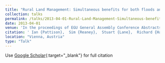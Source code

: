 ```yaml
---
title: "Rural Land Management: Simultaneous benefits for both floods and droughts?"
collection: talks
permalink: /talks/2013-04-01-Rural-Land-Management-Simultaneous-benefits-for-both-floods-and-droughts
date: 2013-04-01
venue: 'In the proceedings of EGU General Assembly Conference Abstracts'
citation: ' Ian {Pattison},  Sim {Reaney},  Stuart {Lane},  Richard {Hardy}, &quot;Rural Land Management: Simultaneous benefits for both floods and droughts?.&quot; In the proceedings of EGU General Assembly Conference Abstracts, 2013.'
location: "Vienna, Austria"
type: "Talk"
---
```

Use [Google Scholar](https://scholar.google.com/scholar?q=Rural+Land+Management:+Simultaneous+benefits+for+both+floods+and+droughts?){:target="_blank"} for full citation
